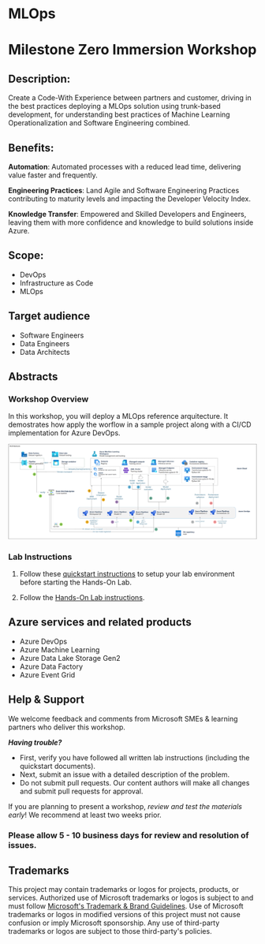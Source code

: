 # MLOps
# Milestone Zero Immersion Workshop

## Description:
Create a Code-With Experience between partners and customer, driving in the best practices deploying a MLOps solution using trunk-based development, for understanding best practices of Machine Learning Operationalization and Software Engineering combined.​

## Benefits:​

**Automation**: Automated processes with a reduced lead time, delivering value faster and frequently.​

**Engineering Practices**: Land Agile and Software Engineering Practices contributing to maturity levels and impacting the Developer Velocity Index​.

**Knowledge Transfer**: Empowered and Skilled Developers and Engineers, leaving them with more confidence and knowledge to build solutions inside Azure.​

## Scope: ​

- DevOps​
- Infrastructure as Code​
- MLOps

## Target audience

- Software Engineers
- Data Engineers
- Data Architects

## Abstracts

### **Workshop Overview**

In this workshop, you will deploy a MLOps reference arquitecture. It demostrates how apply the worflow in a sample project along with a CI/CD implementation for Azure DevOps.

!['Solution Architecture'](./hands-on-lab/media/general-architecture.png)

### **Lab Instructions**

1. Follow these [quickstart instructions](./quickstart/README.md) to setup your lab environment before starting the Hands-On Lab.

2. Follow the [Hands-On Lab instructions](./hands-on-lab/HOL%20step-by-step%20-%20DevSquad%20in%20a%20Day.md#).

## Azure services and related products

- Azure DevOps
- Azure Machine Learning
- Azure Data Lake Storage Gen2
- Azure Data Factory
- Azure Event Grid

## Help & Support

We welcome feedback and comments from Microsoft SMEs & learning partners who deliver this workshop.  

***Having trouble?***

- First, verify you have followed all written lab instructions (including the quickstart documents).
- Next, submit an issue with a detailed description of the problem.
- Do not submit pull requests. Our content authors will make all changes and submit pull requests for approval.

If you are planning to present a workshop, *review and test the materials early*! We recommend at least two weeks prior.

### Please allow 5 - 10 business days for review and resolution of issues.


## Trademarks

This project may contain trademarks or logos for projects, products, or services. Authorized use of Microsoft trademarks or logos is subject to and must follow [Microsoft's Trademark & Brand Guidelines](https://www.microsoft.com/en-us/legal/intellectualproperty/trademarks/usage/general).
Use of Microsoft trademarks or logos in modified versions of this project must not cause confusion or imply Microsoft sponsorship.
Any use of third-party trademarks or logos are subject to those third-party's policies.
